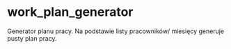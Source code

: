 # work_plan_generator
Generator planu pracy. Na podstawie listy pracowników/ miesięcy generuje pusty plan pracy.  
